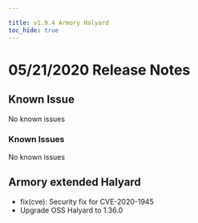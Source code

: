```yaml
---

title: v1.9.4 Armory Halyard
toc_hide: true
---
```


# 05/21/2020 Release Notes

## Known Issue
No known issues

### Known Issues
No known issues

## Armory extended Halyard 

- fix(cve): Security fix for CVE-2020-1945
- Upgrade OSS Halyard to 1.36.0
